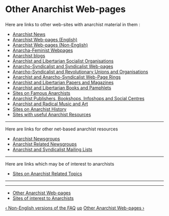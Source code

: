 # Other Anarchist Web-pages

###

Here are links to other web-sites with anarchist material in them :

  * [ Anarchist News](alinks.html#news)
  * [ Anarchist Web-pages (English)](alinks.html#webpages)
  * [ Anarchist Web-pages (Non-English)](alinks.html#nonwebpages)
  * [ Anarcha-Feminist Webpages](alinks.html#anarchafem)
  * [ Anarchist blogs](alinks.html#blogs)
  * [ Anarchist and Libertarian Socialist Organisations](alinks.html#anarchorg)
  * [ Anarcho-Syndicalist and Syndicalist Web-pages](alinks.html#synpages)
  * [ Anarcho-Syndicalist and Revolutionary Unions and Organisations](alinks.html#syndicates)
  * [ Anarchist and Anarcho-Syndicalist Web-Page Rings](alinks.html#rings)
  * [ Anarchist and Libertarian Papers and Magazines](alinks.html#papers)
  * [ Anarchist and Libertarian Books and Pamphlets](alinks.html#books)
  * [ Sites on Famous Anarchists](alinks.html#people)
  * [ Anarchist Publishers, Bookshops, Infoshops and Social Centres](alinks.html#shops)
  * [ Anarchist and Radical Music and Art](alinks.html#music)
  * [ Sites on Anarchist History](alinks.html#history)
  * [ Sites with useful Anarchist Resources](alinks.html#resources)

  
---  
  
Here are links for other net-based anarchist resources

  * [ Anarchist Newsgroups](alinks.html#anarchonews)
  * [ Anarchist Related Newsgroups](alinks.html#othernews)
  * [ Anarchist and Syndicalist Mailing Lists](alinks.html#mail)

  
---  
  
Here are links which may be of interest to anarchists

  * [ Sites on Anarchist Related Topics](arlinks.html#other)

  
---  
  


* * *

  * [Other Anarchist Web-pages](/afaq/alinks.html)
  * [Sites of interest to Anarchists](/afaq/arlinks.html)

[‹ Non-English versions of the FAQ](/afaq/translations.html "Go to previous
page" ) [up](/afaq/index.html "Go to parent page" ) [Other Anarchist Web-pages
›](/afaq/alinks.html "Go to next page" )

